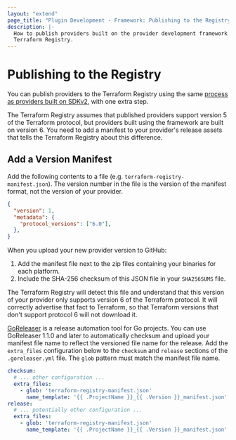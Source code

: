 ```yaml
---
layout: "extend"
page_title: "Plugin Development - Framework: Publishing to the Registry"
description: |-
  How to publish providers built on the provider development framework to the
  Terraform Registry.
---
```


# Publishing to the Registry

You can publish providers to the Terraform Registry using the same [process as providers built on SDKv2](/docs/registry/providers/publishing.html), with one extra step.

The Terraform Registry assumes that published providers support
version 5 of the Terraform protocol, but providers built using the framework are built on version 6. You need to add a manifest to your provider's release assets that tells the Terraform Registry about this difference.

## Add a Version Manifest

Add the following contents to a file (e.g. `terraform-registry-manifest.json`). The version number in the file is the version of the manifest format, not the version of your provider.

```json
{
  "version": 1,
  "metadata": {
    "protocol_versions": ["6.0"],
  },
}
```

When you upload your new provider version to GitHub:

1. Add the manifest file next to the zip files containing your binaries for each platform.
2. Include the SHA-256 checksum of this JSON file in your `SHA256SUMS` file.

The Terraform Registry will detect this file and understand that this version of your provider only supports version 6 of the Terraform protocol. It will correctly advertise that fact to Terraform, so that Terraform versions that don't support protocol 6 will not download it.

[GoReleaser](https://goreleaser.com/) is a release automation tool for Go projects. You can use GoReleaser 1.1.0 and later to automatically checksum and upload your manifest file name to reflect the versioned file name for the release. Add the `extra_files` configuration below to the `checksum` and `release` sections of the `.goreleaser.yml` file. The `glob` pattern must match the manifest file name.

```yaml
checksum:
  # ... other configuration ...
  extra_files:
    - glob: 'terraform-registry-manifest.json'
      name_template: '{{ .ProjectName }}_{{ .Version }}_manifest.json'
release:
  # ... potentially other configuration ...
  extra_files:
    - glob: 'terraform-registry-manifest.json'
      name_template: '{{ .ProjectName }}_{{ .Version }}_manifest.json'
```
